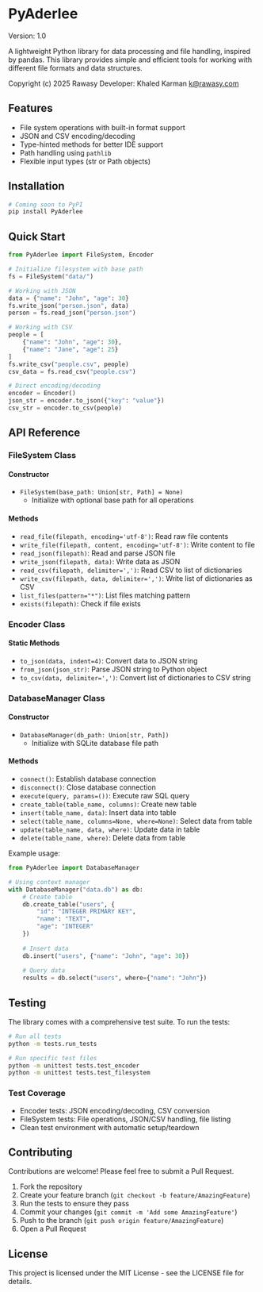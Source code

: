 # PyAderlee

Version: 1.0

A lightweight Python library for data processing and file handling, inspired by pandas. This library provides simple and efficient tools for working with different file formats and data structures.

Copyright (c) 2025 Rawasy
Developer: Khaled Karman <k@rawasy.com>

## Features

- File system operations with built-in format support
- JSON and CSV encoding/decoding
- Type-hinted methods for better IDE support
- Path handling using `pathlib`
- Flexible input types (str or Path objects)

## Installation

```bash
# Coming soon to PyPI
pip install PyAderlee
```

## Quick Start

```python
from PyAderlee import FileSystem, Encoder

# Initialize filesystem with base path
fs = FileSystem("data/")

# Working with JSON
data = {"name": "John", "age": 30}
fs.write_json("person.json", data)
person = fs.read_json("person.json")

# Working with CSV
people = [
    {"name": "John", "age": 30},
    {"name": "Jane", "age": 25}
]
fs.write_csv("people.csv", people)
csv_data = fs.read_csv("people.csv")

# Direct encoding/decoding
encoder = Encoder()
json_str = encoder.to_json({"key": "value"})
csv_str = encoder.to_csv(people)
```

## API Reference

### FileSystem Class

#### Constructor
- `FileSystem(base_path: Union[str, Path] = None)`
  - Initialize with optional base path for all operations

#### Methods
- `read_file(filepath, encoding='utf-8')`: Read raw file contents
- `write_file(filepath, content, encoding='utf-8')`: Write content to file
- `read_json(filepath)`: Read and parse JSON file
- `write_json(filepath, data)`: Write data as JSON
- `read_csv(filepath, delimiter=',')`: Read CSV to list of dictionaries
- `write_csv(filepath, data, delimiter=',')`: Write list of dictionaries as CSV
- `list_files(pattern="*")`: List files matching pattern
- `exists(filepath)`: Check if file exists

### Encoder Class

#### Static Methods
- `to_json(data, indent=4)`: Convert data to JSON string
- `from_json(json_str)`: Parse JSON string to Python object
- `to_csv(data, delimiter=',')`: Convert list of dictionaries to CSV string

### DatabaseManager Class

#### Constructor
- `DatabaseManager(db_path: Union[str, Path])`
  - Initialize with SQLite database file path

#### Methods
- `connect()`: Establish database connection
- `disconnect()`: Close database connection
- `execute(query, params=())`: Execute raw SQL query
- `create_table(table_name, columns)`: Create new table
- `insert(table_name, data)`: Insert data into table
- `select(table_name, columns=None, where=None)`: Select data from table
- `update(table_name, data, where)`: Update data in table
- `delete(table_name, where)`: Delete data from table

Example usage:
```python
from PyAderlee import DatabaseManager

# Using context manager
with DatabaseManager("data.db") as db:
    # Create table
    db.create_table("users", {
        "id": "INTEGER PRIMARY KEY",
        "name": "TEXT",
        "age": "INTEGER"
    })
    
    # Insert data
    db.insert("users", {"name": "John", "age": 30})
    
    # Query data
    results = db.select("users", where={"name": "John"})
```

## Testing

The library comes with a comprehensive test suite. To run the tests:

```bash
# Run all tests
python -m tests.run_tests

# Run specific test files
python -m unittest tests.test_encoder
python -m unittest tests.test_filesystem
```

### Test Coverage
- Encoder tests: JSON encoding/decoding, CSV conversion
- FileSystem tests: File operations, JSON/CSV handling, file listing
- Clean test environment with automatic setup/teardown

## Contributing

Contributions are welcome! Please feel free to submit a Pull Request.

1. Fork the repository
2. Create your feature branch (`git checkout -b feature/AmazingFeature`)
3. Run the tests to ensure they pass
4. Commit your changes (`git commit -m 'Add some AmazingFeature'`)
5. Push to the branch (`git push origin feature/AmazingFeature`)
6. Open a Pull Request

## License

This project is licensed under the MIT License - see the LICENSE file for details.
